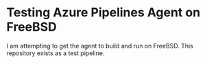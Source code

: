 # Testing Azure Pipelines Agent on FreeBSD
I am attempting to get the agent to build and run on FreeBSD. This repository
exists as a test pipeline.

